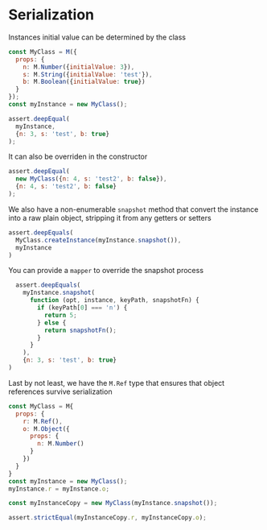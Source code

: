 # Serialization

Instances initial value can be determined by the class

```js
const MyClass = M({
  props: {
    n: M.Number({initialValue: 3}),
    s: M.String({initialValue: 'test'}),
    b: M.Boolean({initialValue: true})
  }
});
const myInstance = new MyClass();

assert.deepEqual(
  myInstance,
  {n: 3, s: 'test', b: true}
);
```

It can also be overriden in the constructor

```js
assert.deepEqual(
  new MyClass({n: 4, s: 'test2', b: false}),
  {n: 4, s: 'test2', b: false}
);
```

We also have a non-enumerable `snapshot` method that convert the instance into a raw plain object, stripping it from any getters or setters

```js
assert.deepEquals(
  MyClass.createInstance(myInstance.snapshot()),
  myInstance
)
```

You can provide a `mapper` to override the snapshot process

```js
  assert.deepEquals(
    myInstance.snapshot(
      function (opt, instance, keyPath, snapshotFn) {
        if (keyPath[0] === 'n') {
          return 5;
        } else {
          return snapshotFn();
        }
      }
    ),
    {n: 3, s: 'test', b: true}
)
```

Last by not least, we have the `M.Ref` type that ensures that object references survive serialization

```js
const MyClass = M{
  props: {
    r: M.Ref(),
    o: M.Object({
      props: {
        n: M.Number()
      }
    })
  }
}
const myInstance = new MyClass();
myInstance.r = myInstance.o;

const myInstanceCopy = new MyClass(myInstance.snapshot());

assert.strictEqual(myInstanceCopy.r, myInstanceCopy.o);

```